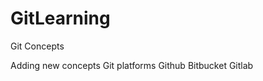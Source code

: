# GitLearning
Git Concepts

Adding new concepts
 Git platforms 
      Github
      Bitbucket
      Gitlab
